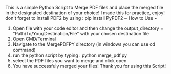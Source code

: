 This is a simple Python Script to Merge PDF files and place the merged file in the designated destination of your choice!
I made this for practice, enjoy!
don't forget to install PDF2 by using :
pip install PyPDF2
~ How to Use ~
1. Open file with your code editor and then change the output_directory = "Path/To/Your/Destination/File"  with your chosen destination file
2. Open CMD/Terminal
3. Navigate to the MergePDFPY directory (in windows you can use cd command)
4. run the python script by typing : python merge_pdf.py
5. select the PDF files you want to merge and click open
6. You have successfuly merged your files!
Thank you for using this Script!
